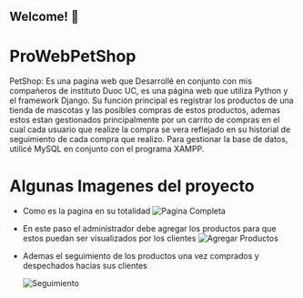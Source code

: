 ## Welcome! 👋

# ProWebPetShop

PetShop: Es una pagina web que Desarrollé en conjunto con mis compañeros de instituto Duoc UC, es una página web que utiliza Python y el framework Django. 
Su función principal es registrar los productos de una tienda de mascotas y las 
posibles compras de estos productos, ademas estos estan gestionados principalmente por un carrito de compras en el cual cada usuario que realize la compra se vera reflejado en su historial de seguimiento de cada compra que realizo. Para gestionar la base de datos, utilicé MySQL en conjunto con el programa XAMPP.


# Algunas Imagenes del proyecto

* Como es la pagina en su totalidad
  ![Pagina Completa](https://github.com/JaimeAndresG/ProWebPetShop/assets/101838917/64c8e4dc-85fd-4f67-9c87-95ed7c480544)



* En este paso el administrador debe agregar los productos para que estos puedan ser visualizados por los clientes
  ![Agregar Productos](https://github.com/JaimeAndresG/ProWebPetShop/assets/101838917/0e6703fb-b6fd-4670-b743-b7ca7abe8bc1)


* Ademas el seguimiento de los productos una vez comprados y despechados hacias sus clientes

  ![Seguimiento](https://github.com/JaimeAndresG/ProWebPetShop/assets/101838917/434f6060-65e3-4fde-bb5d-41cc75e6151e)


